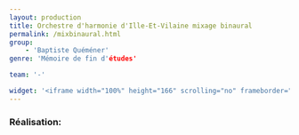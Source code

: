 ```yaml
---
layout: production
title: Orchestre d'harmonie d'Ille-Et-Vilaine mixage binaural
permalink: /mixbinaural.html
group:
    - 'Baptiste Quéméner'
genre: 'Mémoire de fin d'études' 

team: '-' 

widget: '<iframe width="100%" height="166" scrolling="no" frameborder="no" src="https://w.soundcloud.com/player/?url=https%3A//api.soundcloud.com/tracks/140212165&amp;color=ff5500&amp;auto_play=false&amp;hide_related=false&amp;show_artwork=true"></iframe>' 
---
```


### Réalisation:
